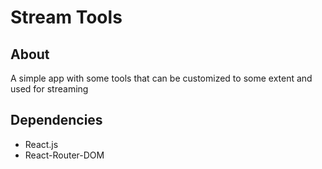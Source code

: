 # Stream Tools

## About
A simple app with some tools that can be customized to some extent and used for streaming

## Dependencies
* React.js 
* React-Router-DOM
